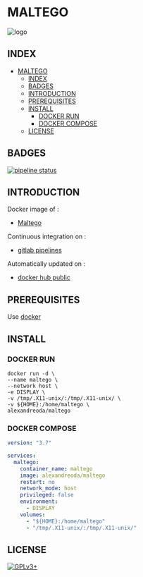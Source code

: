 # MALTEGO

![logo](https://assets.gitlab-static.net/uploads/-/system/project/avatar/12904454/vector_logo_grey_small_edge_512_darker.png)

## INDEX

- [MALTEGO](#maltego)
  - [INDEX](#index)
  - [BADGES](#badges)
  - [INTRODUCTION](#introduction)
  - [PREREQUISITES](#prerequisites)
  - [INSTALL](#install)
    - [DOCKER RUN](#docker-run)
    - [DOCKER COMPOSE](#docker-compose)
  - [LICENSE](#license)

## BADGES

[![pipeline status](https://gitlab.com/oda-alexandre/maltego/badges/master/pipeline.svg)](https://gitlab.com/oda-alexandre/maltego/commits/master)

## INTRODUCTION

Docker image of :

- [Maltego](https://www.paterva.com/web7/buy/maltego-clients/maltego-ce.php)

Continuous integration on :

- [gitlab pipelines](https://gitlab.com/oda-alexandre/maltego/pipelines)

Automatically updated on :

- [docker hub public](https://hub.docker.com/r/alexandreoda/maltego)

## PREREQUISITES

Use [docker](https://www.docker.com)

## INSTALL

### DOCKER RUN

```\
docker run -d \
--name maltego \
--network host \
-e DISPLAY \
-v /tmp/.X11-unix/:/tmp/.X11-unix/ \
-v ${HOME}:/home/maltego \
alexandreoda/maltego
```

### DOCKER COMPOSE

```yml
version: "3.7"

services:
  maltego:
    container_name: maltego
    image: alexandreoda/maltego
    restart: no
    network_mode: host
    privileged: false
    environment:
      - DISPLAY
    volumes:
      - "${HOME}:/home/maltego"
      - "/tmp/.X11-unix/:/tmp/.X11-unix/"
```

## LICENSE

[![GPLv3+](http://gplv3.fsf.org/gplv3-127x51.png)](https://gitlab.com/oda-alexandre/maltego/blob/master/LICENSE)
